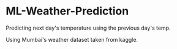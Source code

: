 # ML-Weather-Prediction
Predicting next day's temperature using the previous day's temp.

Using Mumbai's weather dataset taken from kaggle.
